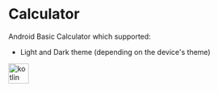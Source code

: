 # Calculator
Android Basic Calculator which supported:
- Light and Dark theme (depending on the device's theme)

<img src="https://www.clipartmax.com/png/full/238-2381243_safeness-kotlin-android-logo.png" alt="kotlin" width="40" height="40"/>
